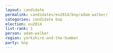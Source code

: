 ```yaml
---
layout: candidate
permalink: candidates/eu2014/bnp/adam-walker/
categories: candidate bnp
election: eu2014
list-rank: 1
person: adam-walker
region: yorkshire-and-the-humber
party: bnp
---
```

